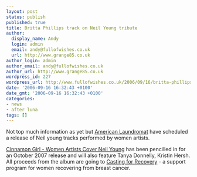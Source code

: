 ```yaml
---
layout: post
status: publish
published: true
title: Britta Phillips track on Neil Young tribute
author:
  display_name: Andy
  login: admin
  email: andy@fullofwishes.co.uk
  url: http://www.grange85.co.uk
author_login: admin
author_email: andy@fullofwishes.co.uk
author_url: http://www.grange85.co.uk
wordpress_id: 227
wordpress_url: http://www.fullofwishes.co.uk/2006/09/16/britta-phillips-track-on-neil-young-tribute/
date: '2006-09-16 16:32:43 +0100'
date_gmt: '2006-09-16 16:32:43 +0100'
categories:
- news
- after luna
tags: []
---
```

<p>Not top much information as yet but <a href="http://www.alr-music.com/">American Laundromat</a> have scheduled a release of Neil young tracks performed by women artists.</p>
<p><a href="http://www.myspace.com/cinnamongirltribute ">Cinnamon Girl - Women Artists Cover Neil Young</a> has been pencilled in for an October 2007 release and will also feature Tanya Donnelly, Kristin Hersh. All proceeds from the album are going to <a href="http://www.castingforrecovery.org/">Casting for Recovery</a> - a support program for women recovering from breast cancer.</p>
